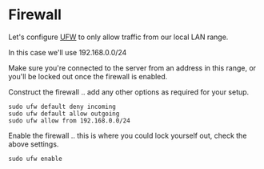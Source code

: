 # Firewall

Let's configure [UFW](https://wiki.ubuntu.com/UncomplicatedFirewall) to only allow traffic from our local LAN range.

In this case we'll use 192.168.0.0/24

Make sure you're connected to the server from an address in this range, or you'll be locked out once the firewall is enabled.

Construct the firewall .. add any other options as required for your setup.
```
sudo ufw default deny incoming
sudo ufw default allow outgoing
sudo ufw allow from 192.168.0.0/24
```

Enable the firewall .. this is where you could lock yourself out, check the above settings.
```
sudo ufw enable
```
